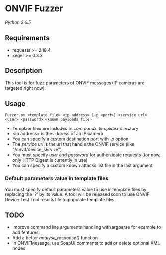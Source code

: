 # ONVIF Fuzzer

*Python 3.6.5*

## Requirements

- requests >= 2.18.4
- xeger >= 0.3.3

## Description

This tool is for fuzz parameters of ONVIF messages (IP cameras are targeted right now).

## Usage

```
Fuzzer.py <template file> <ip address> [-p <port>] <service url> <user> <password> <known payloads file>
```
- Template files are included in *commands_templates* directory
- \<ip address> is the address of an IP camera
- You can specify a custom destination port with *-p* option
- The *service url* is the url that handle the ONVIF service (like "/onvif/device_service")
- You must specify *user* and *password* for authenticate requests (for now, only HTTP Digest is currently in use)
- You can specify a custom known attacks list file in the last argument

### Default parameters value in template files

You must specify default parameters value to use in template files by replacing the '?' by its value. A tool will be released soon to use ONVIF Device Test Tool results file to populate template files.

## TODO

- Improve command line arguments handling with argparse for example to add features
- Add a better *analyse_response()* function
- In ONVIFMessage, use SoapUI comments to add or delete optional XML nodes
